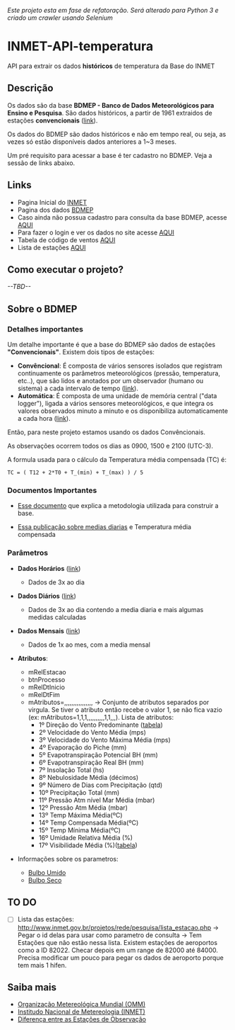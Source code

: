 
_Este projeto esta em fase de refatoração. Será alterado para Python 3 e criado um crawler usando Selenium_


# INMET-API-temperatura
API para extrair os dados __históricos__ de temperatura da Base do INMET

## Descrição
Os dados são da base __BDMEP - Banco de Dados Meteorológicos para Ensino e Pesquisa__. São dados históricos, a partir de 1961 extraidos de estações __convencionais__ ([link](http://www.inmet.gov.br/portal/index.php?r=bdmep/bdmep)).

Os dados do BDMEP são dados históricos e não em tempo real, ou seja, as vezes só estão disponíveis dados anteriores a 1~3 meses.

Um pré requisito para acessar a base é ter cadastro no BDMEP. Veja a sessão de links abaixo.

## Links

* Pagina Inicial do [INMET](http://www.inmet.gov.br/)
* Pagina dos dados [BDMEP](http://www.inmet.gov.br/portal/index.php?r=bdmep/bdmep)
* Caso ainda não possua cadastro para consulta da base BDMEP, acesse [AQUI](http://www.inmet.gov.br/projetos/rede/pesquisa/cad_senha.php)
* Para fazer o login e ver os dados no site acesse [AQUI](http://www.inmet.gov.br/projetos/rede/pesquisa/inicio.php)
* Tabela de código de ventos [AQUI](http://www.inmet.gov.br/projetos/rede/pesquisa/tabela_de_codigos.html)
* Lista de estações [AQUI](http://www.inmet.gov.br/projetos/rede/pesquisa/lista_estacao.php)

## Como executar o projeto?

_--TBD--_

## Sobre o BDMEP

### Detalhes importantes 

Um detalhe importante é que a base do BDMEP são dados de estações __"Convencionais"__. Existem dois tipos de estações:
* __Convêncional__: É composta de vários sensores isolados que registram continuamente os parâmetros meteorológicos (pressão, temperatura, etc..), que são lidos e anotados por um observador (humano ou sistema) a cada intervalo de tempo ([link](http://www.inmet.gov.br/portal/index.php?r=estacoes/estacoesConvencionais)). 
* __Automática__: É composta de uma unidade de memória central ("data logger"), ligada a vários sensores meteorológicos, e que integra os valores observados minuto a minuto e os disponibiliza automaticamente a cada hora ([link](http://www.inmet.gov.br/portal/index.php?r=estacoes/estacoesAutomaticas)).


Então, para neste projeto estamos usando os dados Convêncionais.

As observações ocorrem todos os dias as 0900, 1500 e 2100 (UTC-3).
 
A formula usada para o cálculo da Temperatura média compensada (TC) é:
 
    TC = ( T12 + 2*T0 + T_(min) + T_(max) ) / 5



### Documentos Importantes
* [Esse documento](http://www.inmet.gov.br/webcdp/climatologia/normais/imagens/normais/textos/metodologia.pdf) que explica a metodologia utilizada para construir a base.

* [Essa publicação sobre medias diarias](./documents/Comparação%20de%20médias%20diarias%20de%20temperatura.pdf) e Temperatura média compensada 



### Parâmetros 

* __Dados Horários__ ([link](http://www.inmet.gov.br/projetos/rede/pesquisa/form_mapas_c_horario.php))
    * Dados de 3x ao dia

* __Dados Diários__ ([link](http://www.inmet.gov.br/projetos/rede/pesquisa/form_mapas_c_diario.php))
    * Dados de 3x ao dia contendo a media diaria e mais algumas medidas calculadas

* __Dados Mensais__ ([link](http://www.inmet.gov.br/projetos/rede/pesquisa/form_mapas_mensal.php))
    * Dados de 1x ao mes, com a media mensal

* __Atributos__:
    * mRelEstacao
    * btnProcesso
    * mRelDtInicio
    * mRelDtFim
    * mAtributos=,,,,,,,,,,,,,,,, -> Conjunto de atributos separados por virgula. Se tiver o atributo então recebe o valor 1, se não fica vazio (ex: mAtributos=1,1,1,,,,,,,,,,1,1,,,). Lista de atributos:
        * 1º Direção do Vento Predominante ([tabela](http://www.inmet.gov.br/projetos/rede/pesquisa/tabela_de_codigos.html))
        * 2º Velocidade do Vento Média (mps)
        * 3º Velocidade do Vento Máxima Média (mps)
        * 4º Evaporação do Piche (mm)
        * 5º Evapotranspiração Potencial BH (mm)
        * 6º Evapotranspiração Real BH (mm)
        * 7º Insolação Total (hs)
        * 8º Nebulosidade Média (décimos)
        * 9º Número de Dias com Precipitação (qtd)
        * 10º Precipitação Total (mm)
        * 11º Pressão Atm nível Mar Média (mbar)
        * 12º Pressão Atm Média (mbar)
        * 13º Temp Máxima Média(ºC)
        * 14º Temp Compensada Média(ºC)
        * 15º Temp Mínima Média(ºC)
        * 16º Umidade Relativa Média (%)
        * 17º Visibilidade Média (%)([tabela](http://www.inmet.gov.br/projetos/rede/pesquisa/tabela_visibilidade.html))

* Informações sobre os parametros:
    * [Bulbo Umido](https://pt.wikipedia.org/wiki/Temperatura_de_bulbo_%C3%BAmido)
    * [Bulbo Seco](https://es.wikipedia.org/wiki/Temperatura_de_bulbo_seco)





## TO DO
* [ ] Lista das estações: http://www.inmet.gov.br/projetos/rede/pesquisa/lista_estacao.php -> Pegar o id delas para usar como parametro de consulta -> Tem Estações que não estão nessa lista. Existem estações de aeroportos como a ID 82022. Checar depois em um range de 82000 até 84000. Precisa modificar um pouco para pegar os dados de aeroporto porque tem mais 1 hifen.



## Saiba mais

* [Organização Metereológica Mundial (OMM)](https://pt.wikipedia.org/wiki/Organiza%C3%A7%C3%A3o_Meteorol%C3%B3gica_Mundial)
* [Institudo Nacional de Metereologia (INMET)](https://pt.wikipedia.org/wiki/Instituto_Nacional_de_Meteorologia)
* [Diferença entre as Estações de Observação](http://www.inmet.gov.br/html/rede_obs/rede_obs.html)
